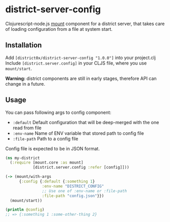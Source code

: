 # district-server-config

Clojurescript-node.js [mount](https://github.com/tolitius/mount) component for a district server, that takes care of loading configuration from a file at system start. 

## Installation
Add `[district0x/district-server-config "1.0.0"]` into your project.clj  
Include `[district.server.config]` in your CLJS file, where you use `mount/start`.

**Warning:** district components are still in early stages, therefore API can change in a future.

## Usage
You can pass following args to config component:   
* `:default` Default configuration that will be deep-merged with the one read from file  
* `:env-name` Name of ENV variable that stored path to config file  
* `:file-path` Path to a config file  

Config file is expected to be in JSON format.
```clojure
(ns my-district
  (:require [mount.core :as mount]
            [district.server.config :refer [config]]))

(-> (mount/with-args
      {:config {:default {:something 1}
                :env-name "DISTRICT_CONFIG"
                ;; Use one of :env-name or :file-path
                :file-path "config.json"}})
  (mount/start))

(println @config)
;; => {:something 1 :some-other-thing 2}
```
